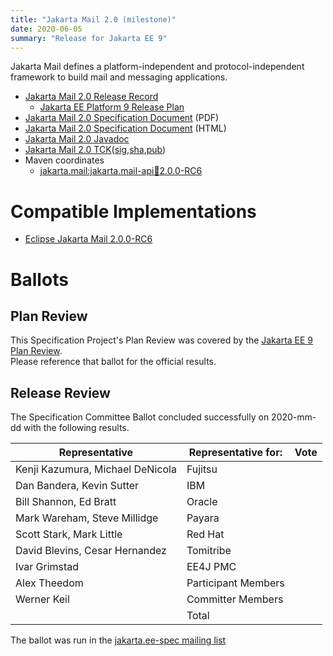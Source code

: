 ```yaml
---
title: "Jakarta Mail 2.0 (milestone)"
date: 2020-06-05
summary: "Release for Jakarta EE 9"
---
```


Jakarta Mail defines a platform-independent and protocol-independent framework to build mail and messaging applications.

* [Jakarta Mail 2.0 Release Record](https://projects.eclipse.org/projects/ee4j.mail/releases/2.0.0)
  * [Jakarta EE Platform 9 Release Plan](https://eclipse-ee4j.github.io/jakartaee-platform/jakartaee9/JakartaEE9ReleasePlan)
* [Jakarta Mail 2.0 Specification Document](./mail-spec-2.0-RC6.pdf) (PDF)
* [Jakarta Mail 2.0 Specification Document](./mail-spec-2.0-RC6.html) (HTML)
* [Jakarta Mail 2.0 Javadoc](./apidocs)
* [Jakarta Mail 2.0 TCK]()([sig](),[sha](),[pub]())
* Maven coordinates
  * [jakarta.mail:jakarta.mail-api:jar:2.0.0-RC6](https://search.maven.org/artifact/jakarta.mail/jakarta.mail-api/2.0.0-RC6/jar)


# Compatible Implementations

* [Eclipse Jakarta Mail 2.0.0-RC6](https://repo1.maven.org/maven2/com/sun/mail/jakarta.mail/2.0.0-RC6/jakarta.mail-2.0.0-RC6.jar)

# Ballots

## Plan Review

[//]: # (For Jakarta EE 9, the Platform Plan Review covered 95% of the Specification Projects.  For those Projects, just use the following statement in this Plan Review section:)

This Specification Project's Plan Review was covered by the [Jakarta EE 9 Plan Review](https://jakarta.ee/specifications/platform/9/).  
Please reference that ballot for the official results.

[//]: # (If your Project was required to do a standalone Plan Review...  You'll need to perform an official Plan Review ballot and record the results here.)

## Release Review

The Specification Committee Ballot concluded successfully on 2020-mm-dd with the following results.

| Representative                                 | Representative for: | Vote |
|------------------------------------------------|---------------------|------|
| Kenji Kazumura, Michael DeNicola               | Fujitsu             |      |
| Dan Bandera, Kevin Sutter                      | IBM                 |      |
| Bill Shannon, Ed Bratt                         | Oracle              |      |
| Mark Wareham, Steve Millidge                   | Payara              |      |
| Scott Stark, Mark Little                       | Red Hat             |      |
| David Blevins, Cesar Hernandez                 | Tomitribe           |      |
| Ivar Grimstad                                  | EE4J PMC            |      |
| Alex Theedom                                   | Participant Members |      |
| Werner Keil                                    | Committer Members   |      |
|                                                | Total               |      |

The ballot was run in the [jakarta.ee-spec mailing list]()
